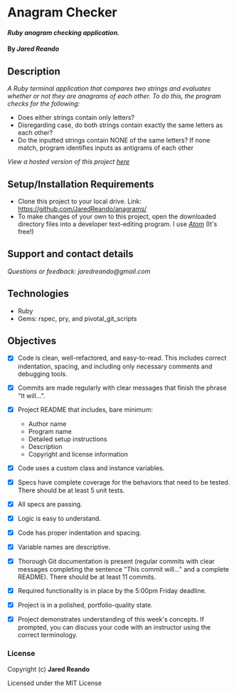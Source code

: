 # Anagram Checker

#### _Ruby anagram checking application._

#### By _**Jared Reando**_

## Description

_A Ruby terminal application that compares two strings and evaluates whether or not they are anagrams of each other. To do this, the program checks for the following:_
  * Does either strings contain only letters?
  * Disregarding case, do both strings contain exactly the same letters as each other?
  * Do the inputted strings contain NONE of the same letters? If none match, program identifies inputs as antigrams of each other

 _View a hosted version of this project [here](https://jaredreando.github.io/anagrams/)_

## Setup/Installation Requirements

* Clone this project to your local drive. Link: https://github.com/JaredReando/anagrams/
* To make changes of your own to this project, open the downloaded directory files into a developer text-editing program.
  I use _[Atom](https://atom.io/)_ (It's free!)

## Support and contact details

_Questions or feedback: jaredreando@gmail.com_

## Technologies

- Ruby
- Gems: rspec, pry, and pivotal_git_scripts

## Objectives

- [x] Code is clean, well-refactored, and easy-to-read. This includes correct indentation, spacing, and including only necessary comments and debugging tools.

- [x] Commits are made regularly with clear messages that finish the phrase "It will…".

- [x] Project README that includes, bare minimum:
    * Author name
    * Program name
    * Detailed setup instructions
    * Description
    * Copyright and license information

- [x] Code uses a custom class and instance variables.

- [x] Specs have complete coverage for the behaviors that need to be tested. There should be at least 5 unit tests.

- [x] All specs are passing.

- [x] Logic is easy to understand.

- [x] Code has proper indentation and spacing.

- [x] Variable names are descriptive.

- [x] Thorough Git documentation is present (regular commits with clear messages completing the sentence "This commit will..." and a complete README). There should be at least 11 commits.

- [x] Required functionality is in place by the 5:00pm Friday deadline.

- [x] Project is in a polished, portfolio-quality state.

- [x] Project demonstrates understanding of this week's concepts. If prompted, you can discuss your code with an instructor using the correct terminology.


### License

Copyright (c) **Jared Reando**

Licensed under the MIT License
